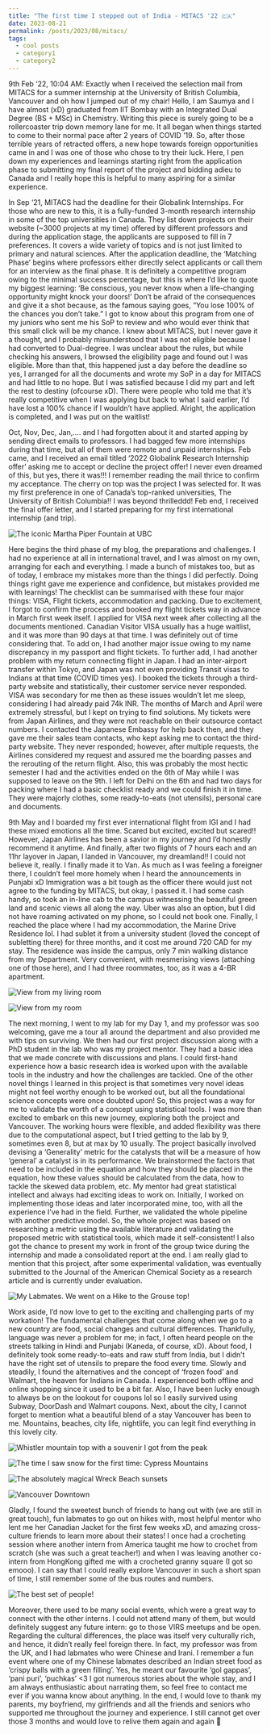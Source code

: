 ```yaml
---
title: "The first time I stepped out of India - MITACS '22 🇨🇦"
date: 2023-08-21
permalink: /posts/2023/08/mitacs/
tags:
  - cool posts
  - category1
  - category2
---
```


9th Feb ‘22, 10:04 AM: Exactly when I received the selection mail from MITACS for a summer internship at the University of British Columbia, Vancouver and oh how I jumped out of my chair! Hello, I am Saumya and I have almost (xD) graduated from IIT Bombay with an Integrated Dual Degree (BS + MSc) in Chemistry. Writing this piece is surely going to be a rollercoaster trip down memory lane for me. It all began when things started to come to their normal pace after 2 years of COVID ‘19. So, after those terrible years of retracted offers, a new hope towards foreign opportunities came in and I was one of those who chose to try their luck. Here, I pen down my experiences and learnings starting right from the application phase to submitting my final report of the project and bidding adieu to Canada and I really hope this is helpful to many aspiring for a similar experience.

In Sep ‘21, MITACS had the deadline for their Globalink Internships. For those who are new to this, it is a fully-funded 3-month research internship in some of the top universities in Canada. They list down projects on their website (~3000 projects at my time) offered by different professors and during the application stage, the applicants are supposed to fill in 7 preferences. It covers a wide variety of topics and is not just limited to primary and natural sciences. After the application deadline, the ‘Matching Phase’ begins where professors either directly select applicants or call them for an interview as the final phase. It is definitely a competitive program owing to the minimal success percentage, but this is where I’d like to quote my biggest learning: ‘Be conscious, you never know when a life-changing opportunity might knock your doors!’ Don’t be afraid of the consequences and give it a shot because, as the famous saying goes, “You lose 100% of the chances you don’t take.” I got to know about this program from one of my juniors who sent me his SoP to review and who would ever think that this small click will be my chance. I knew about MITACS, but I never gave it a thought, and I probably misunderstood that I was not eligible because I had converted to Dual-degree. I was unclear about the rules, but while checking his answers, I browsed the eligibility page and found out I was eligible. More than that, this happened just a day before the deadline so yes, I arranged for all the documents and wrote my SoP in a day for MITACS and had little to no hope. But I was satisfied because I did my part and left the rest to destiny (ofcourse xD). There were people who told me that it’s really competitive when I was applying but back to what I said earlier, I’d have lost a 100% chance if I wouldn’t have applied. Alright, the application is completed, and I was put on the waitlist!   

Oct, Nov, Dec, Jan,…. and I had forgotten about it and started apping by sending direct emails to professors. I had bagged few more internships during that time, but all of them were remote and unpaid internships. Feb came, and I received an email titled ‘2022 Globalink Research Internship offer’ asking me to accept or decline the project offer! I never even dreamed of this, but yes, there it was!!! I remember reading the mail thrice to confirm my acceptance. The cherry on top was the project I was selected for. It was my first preference in one of Canada’s top-ranked universities, The University of British Columbia!! I was beyond thrilleddd! Feb end, I received the final offer letter, and I started preparing for my first international internship (and trip). 

![The iconic Martha Piper Fountain at UBC](/images/ubc/20220512_204747.jpg)

Here begins the third phase of my blog, the preparations and challenges. I had no experience at all in international travel, and I was almost on my own, arranging for each and everything. I made a bunch of mistakes too, but as of today, I embrace my mistakes more than the things I did perfectly. Doing things right gave me experience and confidence, but mistakes provided me with learnings! The checklist can be summarised with these four major things: VISA, Flight tickets, accommodation and packing. Due to excitement, I forgot to confirm the process and booked my flight tickets way in advance in March first week itself. I applied for VISA next week after collecting all the documents mentioned. Canadian Visitor VISA usually has a huge waitlist, and it was more than 90 days at that time. I was definitely out of time considering that. To add on, I had another major issue owing to my name discrepancy in my passport and flight tickets. To further add, I had another problem with my return connecting flight in Japan. I had an inter-airport transfer within Tokyo, and Japan was not even providing Transit visas to Indians at that time (COVID times yes). I booked the tickets through a third-party website and statistically, their customer service never responded. VISA was secondary for me then as these issues wouldn’t let me sleep, considering I had already paid 74k INR. The months of March and April were extremely stressful, but I kept on trying to find solutions. My tickets were from Japan Airlines, and they were not reachable on their outsource contact numbers. I contacted the Japanese Embassy for help back then, and they gave me their sales team contacts, who kept asking me to contact the third-party website. They never responded; however, after multiple requests, the Airlines considered my request and assured me the boarding passes and the rerouting of the return flight. Also, this was probably the most hectic semester I had and the activities ended on the 6th of May while I was supposed to leave on the 9th. I left for Delhi on the 6th and had two days for packing where I had a basic checklist ready and we could finish it in time. They were majorly clothes, some ready-to-eats (not utensils), personal care and documents.

9th May and I boarded my first ever international flight from IGI and I had these mixed emotions all the time. Scared but excited, excited but scared!! However, Japan Airlines has been a savior in my journey and I’d honestly recommend it anytime. And finally, after two flights of 7 hours each and an 11hr layover in Japan, I landed in Vancouver, my dreamland!! I could not believe it, really. I finally made it to Van. As much as I was feeling a foreigner there, I couldn’t feel more homely when I heard the announcements in Punjabi xD Immigration was a bit tough as the officer there would just not agree to the funding by MITACS, but okay, I passed it. I had some cash handy, so took an in-line cab to the campus witnessing the beautiful green land and scenic views all along the way. Uber was also an option, but I did not have roaming activated on my phone, so I could not book one. Finally, I reached the place where I had my accommodation, the Marine Drive Residence lol. I had sublet it from a university student (loved the concept of subletting there) for three months, and it cost me around 720 CAD for my stay. The residence was inside the campus, only 7 min walking distance from my Department. Very convenient, with mesmerising views (attaching one of those here), and I had three roommates, too, as it was a 4-BR apartment. 

![View from my living room](/images/ubc/20220624_195901.jpg)

![View from my room](/images/ubc/20220606_211738.jpg)

The next morning, I went to my lab for my Day 1, and my professor was soo welcoming, gave me a tour all around the department and also provided me with tips on surviving. We then had our first project discussion along with a PhD student in the lab who was my project mentor. They had a basic idea that we made concrete with discussions and plans. I could first-hand experience how a basic research idea is worked upon with the available tools in the industry and how the challenges are tackled. One of the other novel things I learned in this project is that sometimes very novel ideas might not feel worthy enough to be worked out, but all the foundational science concepts were once doubted upon! So, this project was a way for me to validate the worth of a concept using statistical tools. I was more than excited to embark on this new journey, exploring both the project and Vancouver. The working hours were flexible, and added flexibility was there due to the computational aspect, but I tried getting to the lab by 9, sometimes even 8, but at max by 10 usually. The project basically involved devising a ‘Generality’ metric for the catalysts that will be a measure of how ‘general’ a catalyst is in its performance. We brainstormed the factors that need to be included in the equation and how they should be placed in the equation, how these values should be calculated from the data, how to tackle the skewed data problem, etc. My mentor had great statistical intellect and always had exciting ideas to work on. Initially, I worked on implementing those ideas and later incorporated mine, too, with all the experience I’ve had in the field. Further, we validated the whole pipeline with another predictive model. So, the whole project was based on researching a metric using the available literature and validating the proposed metric with statistical tools, which made it self-consistent! I also got the chance to present my work in front of the group twice during the internship and made a consolidated report at the end. I am really glad to mention that this project, after some experimental validation, was eventually submitted to the Journal of the American Chemical Society as a research article and is currently under evaluation.

![My Labmates. We went on a Hike to the Grouse top!](/images/ubc/image_from_ios-1.jpg)

Work aside, I’d now love to get to the exciting and challenging parts of my workation! The fundamental challenges that come along when we go to a new country are food, social changes and cultural differences. Thankfully, language was never a problem for me; in fact, I often heard people on the streets talking in Hindi and Punjabi (Kaneda, of course, xD). About food, I definitely took some ready-to-eats and raw stuff from India, but I didn’t have the right set of utensils to prepare the food every time. Slowly and steadily, I found the alternatives and the concept of ‘frozen food’ and Walmart, the heaven for Indians in Canada. I experienced both offline and online shopping since it used to be a bit far. Also, I have been lucky enough to always be on the lookout for coupons lol so I easily survived using Subway, DoorDash and Walmart coupons. Next, about the city, I cannot forget to mention what a beautiful blend of a stay Vancouver has been to me. Mountains, beaches, city life, nightlife, you can legit find everything in this lovely city. 

![Whistler mountain top with a souvenir I got from the peak](/images/ubc/20220709_170803.jpg)

![The time I saw snow for the first time: Cypress Mountains](/images/ubc/IMG_20220605_175955.jpg)

![The absolutely magical Wreck Beach sunsets](/images/ubc/IMG_20220624_214847.jpg)

![Vancouver Downtown](/images/ubc/IMG_20220529_213329.jpg)

Gladly, I found the sweetest bunch of friends to hang out with (we are still in great touch), fun labmates to go out on hikes with, most helpful mentor who lent me her Canadian Jacket for the first few weeks xD, and amazing cross-culture friends to learn more about their states! I once had a crocheting session where another intern from America taught me how to crochet from scratch (she was such a great teacher!) and when I was leaving another co-intern from HongKong gifted me with a crocheted granny square (I got so emooo). I can say that I could really explore Vancouver in such a short span of time, I still remember some of the bus routes and numbers.

![The best set of people!](/images/ubc/IMG_20220724_141443.jpg)

Moreover, there used to be many social events, which were a great way to connect with the other interns. I could not attend many of them, but would definitely suggest any future intern: go to those VIRS meetups and be open. Regarding the cultural differences, the place was itself very culturally rich, and hence, it didn’t really feel foreign there. In fact, my professor was from the UK, and I had labmates who were Chinese and Irani. I remember a fun event where one of my Chinese labmates described an Indian street food as ‘crispy balls with a green filling’. Yes, he meant our favourite ‘gol gappas’, ‘pani puri’, ‘puchkas’ <3 I got numerous stories about the whole stay, and I am always enthusiastic about narrating them, so feel free to contact me ever if you wanna know about anything. In the end, I would love to thank my parents, my boyfriend, my girlfriends and all the friends and seniors who supported me throughout the journey and experience. I still cannot get over those 3 months and would love to relive them again and again 🤩

<!-- Headings are cool
======

You can have many headings
======

Aren't headings cool?
------ -->